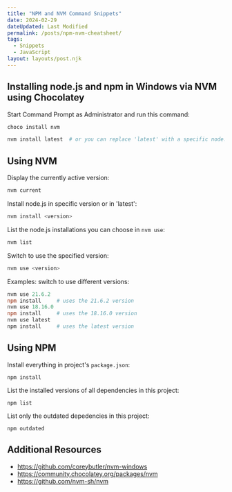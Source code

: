 ```yaml
---
title: "NPM and NVM Command Snippets"
date: 2024-02-29
dateUpdated: Last Modified
permalink: /posts/npm-nvm-cheatsheet/
tags:
  - Snippets
  - JavaScript
layout: layouts/post.njk
---
```


## Installing node.js and npm in Windows via NVM using Chocolatey

Start Command Prompt as Administrator and run this command:

```powershell
choco install nvm

nvm install latest  # or you can replace 'latest' with a specific node.js version 
```

## Using NVM

Display the currently active version:

```powershell
nvm current
```

Install node.js in specific version or in 'latest':

```powershell
nvm install <version>
```

List the node.js installations you can choose in `nvm use`:

```powershell
nvm list
```

Switch to use the specified version:

```powershell
nvm use <version>
```

Examples: switch to use different versions:

```powershell
nvm use 21.6.2
npm install     # uses the 21.6.2 version
nvm use 18.16.0
npm install     # uses the 18.16.0 version
nvm use latest
npm install     # uses the latest version
```

## Using NPM

Install everything in project's `package.json`:

```
npm install 
```

List the installed versions of all dependencies in this project:

```
npm list
```

List only the outdated depedencies in this project:

```
npm outdated
```

## Additional Resources

- <https://github.com/coreybutler/nvm-windows>
- <https://community.chocolatey.org/packages/nvm>
- <https://github.com/nvm-sh/nvm>
